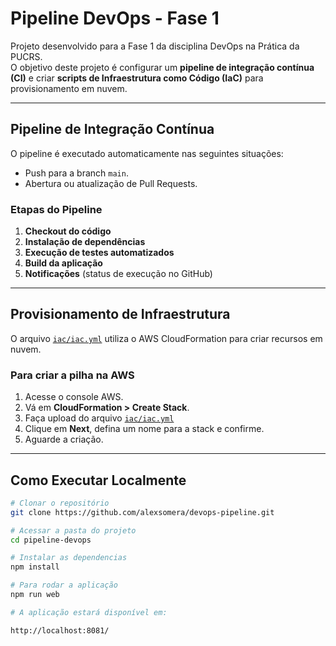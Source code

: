 # Pipeline DevOps - Fase 1

Projeto desenvolvido para a Fase 1 da disciplina DevOps na Prática da PUCRS.  
O objetivo deste projeto é configurar um **pipeline de integração contínua (CI)** e criar **scripts de Infraestrutura como Código (IaC)** para provisionamento em nuvem.

---

## Pipeline de Integração Contínua

O pipeline é executado automaticamente nas seguintes situações:
- Push para a branch `main`.
- Abertura ou atualização de Pull Requests.

### Etapas do Pipeline
1. **Checkout do código**  
2. **Instalação de dependências** 
3. **Execução de testes automatizados**  
4. **Build da aplicação**
5. **Notificações** (status de execução no GitHub)

---

## Provisionamento de Infraestrutura

O arquivo [`iac/iac.yml`](iac/iac.yml) utiliza o AWS CloudFormation para criar recursos em nuvem.  

### Para criar a pilha na AWS
1. Acesse o console AWS.
2. Vá em **CloudFormation > Create Stack**.
3. Faça upload do arquivo [`iac/iac.yml`](iac/iac.ym)
4. Clique em **Next**, defina um nome para a stack e confirme.
5. Aguarde a criação.

---

## Como Executar Localmente

```bash
# Clonar o repositório
git clone https://github.com/alexsomera/devops-pipeline.git

# Acessar a pasta do projeto
cd pipeline-devops

# Instalar as dependencias
npm install

# Para rodar a aplicação
npm run web

# A aplicação estará disponível em:

http://localhost:8081/